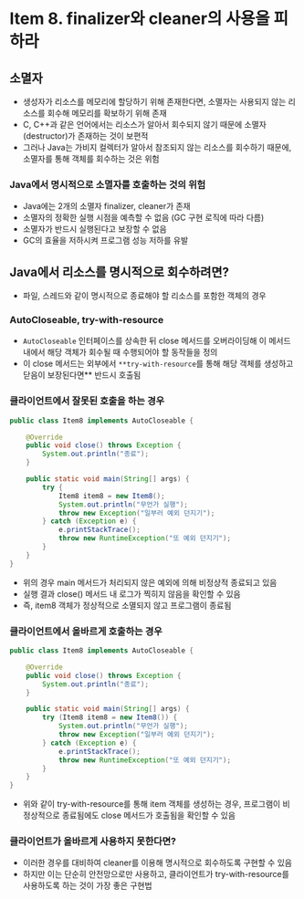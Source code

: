 # Item 8. finalizer와 cleaner의 사용을 피하라

## 소멸자

- 생성자가 리소스를 메모리에 할당하기 위해 존재한다면, 소멸자는 사용되지 않는 리소스를 회수해 메모리를 확보하기 위해 존재
- C, C++과 같은 언어에서는 리소스가 알아서 회수되지 않기 때문에 소멸자(destructor)가 존재하는 것이 보편적
- 그러나 Java는 가비지 컬렉터가 알아서 참조되지 않는 리소스를 회수하기 때문에, 소멸자를 통해 객체를 회수하는 것은 위험

### Java에서 명시적으로 소멸자를 호출하는 것의 위험

- Java에는 2개의 소멸자 finalizer, cleaner가 존재
- 소멸자의 정확한 실행 시점을 예측할 수 없음 (GC 구현 로직에 따라 다름)
- 소멸자가 반드시 실행된다고 보장할 수 없음
- GC의 효율을 저하시켜 프로그램 성능 저하를 유발

## Java에서 리소스를 명시적으로 회수하려면?

- 파일, 스레드와 같이 명시적으로 종료해야 할 리소스를 포함한 객체의 경우

### AutoCloseable, try-with-resource

- `AutoCloseable` 인터페이스를 상속한 뒤 close 메서드를 오버라이딩해 이 메서드 내에서 해당 객체가 회수될 때 수행되어야 할 동작들을 정의
- 이 close 메서드는 외부에서 `**try-with-resource`를 통해 해당 객체를 생성하고 닫음이 보장된다면** 반드시 호출됨

### 클라이언트에서 잘못된 호출을 하는 경우

```java
public class Item8 implements AutoCloseable {

    @Override
    public void close() throws Exception {
        System.out.println("종료");
    }

    public static void main(String[] args) {
        try {
            Item8 item8 = new Item8();
            System.out.println("무언가 실행");
            throw new Exception("일부러 예외 던지기");
        } catch (Exception e) {
            e.printStackTrace();
            throw new RuntimeException("또 예외 던지기");
        }
    }
}
```

- 위의 경우 main 메서드가 처리되지 않은 예외에 의해 비정상적 종료되고 있음
- 실행 결과 close() 메서드 내 로그가 찍히지 않음을 확인할 수 있음
- 즉, item8 객체가 정상적으로 소멸되지 않고 프로그램이 종료됨

### 클라이언트에서 올바르게 호출하는 경우

```java
public class Item8 implements AutoCloseable {

    @Override
    public void close() throws Exception {
        System.out.println("종료");
    }

    public static void main(String[] args) {
        try (Item8 item8 = new Item8()) {
            System.out.println("무언가 실행");
            throw new Exception("일부러 예외 던지기");
        } catch (Exception e) {
            e.printStackTrace();
            throw new RuntimeException("또 예외 던지기");
        }
    }
}
```

- 위와 같이 try-with-resource를 통해 item 객체를 생성하는 경우, 프로그램이 비정상적으로 종료됨에도 close 메서드가 호출됨을 확인할 수 있음

### 클라이언트가 올바르게 사용하지 못한다면?

- 이러한 경우를 대비하여 cleaner를 이용해 명시적으로 회수하도록 구현할 수 있음
- 하지만 이는 단순히 안전망으로만 사용하고, 클라이언트가 try-with-resource를 사용하도록 하는 것이 가장 좋은 구현법
